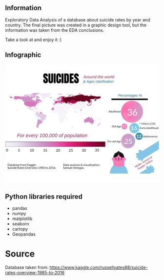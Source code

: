 ## Information
Exploratory Data Analysis of a database about suicide rates by year and country. The final picture was created in a graphic design tool, but the information was taken from the EDA conclusions.

Take a look at and enjoy it :)


## Infographic
![Picture](/Infographic.jpg)


## Python libraries required
- pandas
- numpy
- matplotlib
- seaborn
- cartopy
- Geopandas


# Source
Database taken from:
https://www.kaggle.com/russellyates88/suicide-rates-overview-1985-to-2016
